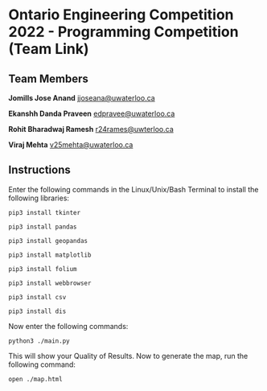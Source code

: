 # Ontario Engineering Competition 2022 - Programming Competition (Team Link)

## Team Members

**Jomills Jose Anand**
jjoseana@uwaterloo.ca

**Ekanshh Danda Praveen**
edpravee@uwaterloo.ca

**Rohit Bharadwaj Ramesh**
r24rames@uwterloo.ca

**Viraj Mehta**
v25mehta@uwaterloo.ca

## Instructions

Enter the following commands in the Linux/Unix/Bash Terminal to install the following libraries:

```pip3 install tkinter```

```pip3 install pandas```

```pip3 install geopandas```

```pip3 install matplotlib```

```pip3 install folium```

```pip3 install webbrowser```

```pip3 install csv```

```pip3 install dis```

Now enter the following commands:

```python3 ./main.py```

This will show your Quality of Results. Now to generate the map, run the following command:

```open ./map.html```
